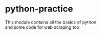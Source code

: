 # python-practice
This module contains all the basics of python<br> and some code for web scraping too

